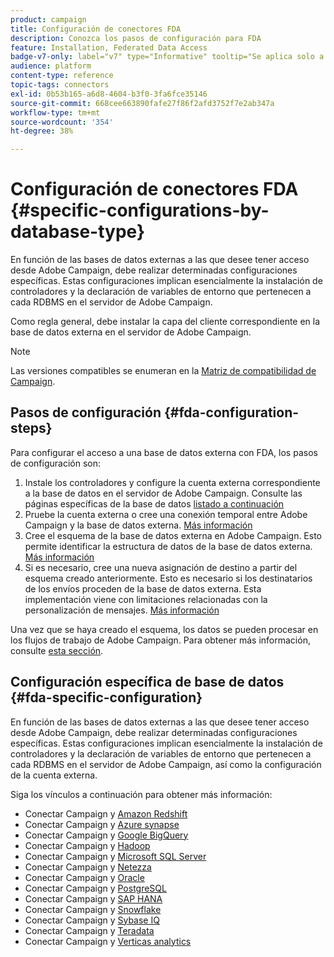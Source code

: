 ```yaml
---
product: campaign
title: Configuración de conectores FDA
description: Conozca los pasos de configuración para FDA
feature: Installation, Federated Data Access
badge-v7-only: label="v7" type="Informative" tooltip="Se aplica solo a Campaign Classic v7"
audience: platform
content-type: reference
topic-tags: connectors
exl-id: 0b53b165-a6d8-4604-b3f0-3fa6fce35146
source-git-commit: 668cee663890fafe27f86f2afd3752f7e2ab347a
workflow-type: tm+mt
source-wordcount: '354'
ht-degree: 38%

---
```


# Configuración de conectores FDA {#specific-configurations-by-database-type}



En función de las bases de datos externas a las que desee tener acceso desde Adobe Campaign, debe realizar determinadas configuraciones específicas. Estas configuraciones implican esencialmente la instalación de controladores y la declaración de variables de entorno que pertenecen a cada RDBMS en el servidor de Adobe Campaign.

Como regla general, debe instalar la capa del cliente correspondiente en la base de datos externa en el servidor de Adobe Campaign.

>[!NOTE]
>
>Las versiones compatibles se enumeran en la [Matriz de compatibilidad de Campaign](../../rn/using/compatibility-matrix.md#FederatedDataAccessFDA).
>

## Pasos de configuración {#fda-configuration-steps}

Para configurar el acceso a una base de datos externa con FDA, los pasos de configuración son:

1. Instale los controladores y configure la cuenta externa correspondiente a la base de datos en el servidor de Adobe Campaign. Consulte las páginas específicas de la base de datos [listado a continuación](#fda-specific-configuration)
1. Pruebe la cuenta externa o cree una conexión temporal entre Adobe Campaign y la base de datos externa. [Más información](../../installation/using/connecting-to-database.md)
1. Cree el esquema de la base de datos externa en Adobe Campaign. Esto permite identificar la estructura de datos de la base de datos externa. [Más información](../../installation/using/creating-data-schema.md)
1. Si es necesario, cree una nueva asignación de destino a partir del esquema creado anteriormente. Esto es necesario si los destinatarios de los envíos proceden de la base de datos externa. Esta implementación viene con limitaciones relacionadas con la personalización de mensajes. [Más información](../../installation/using/defining-data-mapping.md)

Una vez que se haya creado el esquema, los datos se pueden procesar en los flujos de trabajo de Adobe Campaign. Para obtener más información, consulte [esta sección](../../workflow/using/accessing-an-external-database-fda.md).

## Configuración específica de base de datos {#fda-specific-configuration}

En función de las bases de datos externas a las que desee tener acceso desde Adobe Campaign, debe realizar determinadas configuraciones específicas. Estas configuraciones implican esencialmente la instalación de controladores y la declaración de variables de entorno que pertenecen a cada RDBMS en el servidor de Adobe Campaign, así como la configuración de la cuenta externa.

Siga los vínculos a continuación para obtener más información:

* Conectar Campaign y [Amazon Redshift](../../installation/using/configure-fda-redshift.md)
* Conectar Campaign y [Azure synapse](../../installation/using/configure-fda-synapse.md)
* Conectar Campaign y [Google BigQuery](../../installation/using/configure-fda-google-big-query.md)
* Conectar Campaign y [Hadoop](../../installation/using/configure-fda-hadoop.md)
* Conectar Campaign y [Microsoft SQL Server](../../installation/using/configure-fda-sql.md)
* Conectar Campaign y [Netezza](../../installation/using/configure-fda-netezza.md)
* Conectar Campaign y [Oracle](../../installation/using/configure-fda-oracle.md)
* Conectar Campaign y [PostgreSQL](../../installation/using/configure-fda-postgresql.md)
* Conectar Campaign y [SAP HANA](../../installation/using/configure-fda-sap-hana.md)
* Conectar Campaign y [Snowflake](../../installation/using/configure-fda-snowflake.md)
* Conectar Campaign y [Sybase IQ](../../installation/using/configure-fda-sybase.md)
* Conectar Campaign y [Teradata](../../installation/using/configure-fda-teradata.md)
* Conectar Campaign y [Verticas analytics](../../installation/using/configure-fda-vertica.md)
